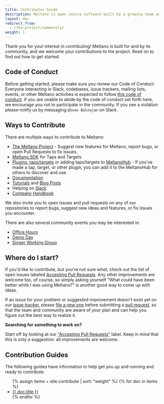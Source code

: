 ```yaml
---
title: Contributor Guide
description: Meltano is open source software built by a growing team and a community of contributors.
layout: doc
redirect_from:
  - /the-project/community/
weight: 1
---
```


Thank you for your interest in contributing! Meltano is built for and by its community, and we welcome your contributions to the project. Read on to find out how to get started.

## Code of Conduct

Before getting started, please make sure you review our Code of Conduct. Everyone interacting in Slack, codebases, issue trackers, mailing lists, events, or other Meltano activities is expected to follow [this code of conduct](https://www.python.org/psf/conduct/). If you are unable to abide by the code of conduct set forth here, we encourage you not to participate in the community. If you see a violation please notify us by messaging `@Sven Balnojan` on Slack.

## Ways to Contribute

There are multiple ways to contribute to Meltano:

- [The Meltano Project](https://github.com/meltano/meltano/) - Suggest new features for Meltano, report bugs, or open Pull Requests to fix issues.
- [Meltano SDK](https://sdk.meltano.com/en/latest/) for Taps and Targets
- [Plugins, taps/targets]() or adding taps/targets to [MeltanoHub](https://hub.meltano.com) - If you've made a tap, target, or other plugin, you can add it to the MeltanoHub for others to discover and use.
- [Documentation](https://docs.meltano.com/)
- [Tutorials](https://docs.meltano.com/tutorials/) and [Blog Posts](https://meltano.com/blog)
- Helping on [Slack](https://meltano.com/slack)
- [Company Handbook](https://handbook.meltano.com)

We also invite you to open issues and pull requests on any of our repositories to report bugs, suggest new ideas and features, or fix issues you encounter.

There are also several community events you may be interested in:

- [Office Hours](https://handbook.meltano.com/marketing/community#office-hours)
- [Demo Day](https://handbook.meltano.com/marketing/community#demo-day)
- [Singer Working Group](https://github.com/MeltanoLabs/Singer-Working-Group)

## Where do I start?

If you'd like to contribute, but you're not sure _what_, check out the list of open issues labeled [Accepting Pull Requests](https://github.com/meltano/meltano/labels/accepting%20pull%20requests). Any other improvements are welcome too, of course, so simply asking yourself "What could have been better while I was using Meltano?" is another good way to come up with ideas.

If an issue for your problem or suggested improvement doesn't exist yet on our [issue tracker](https://github.com/meltano/meltano/issues),
please [file a new one](https://github.com/meltano/meltano/issues/new) before submitting a [pull request](/contribute/merge),
so that the team and community are aware of your plan and can help you figure out the best way to realize it.

<div class="notification is-warning">
  <p><strong>Searching for something to work on?</strong></p>
  <p>Start off by looking at our <a href="https://github.com/meltano/meltano/labels/accepting%20pull%20requests">"Accepting Pull Requests"</a> label. Keep in mind that this is only a suggestion: all improvements are welcome.</p>
</div>

## Contribution Guides

The following guides have information to help get you up and running and ready to contribute.

<ul>
  {% assign items = site.contribute | sort: "weight" %}
  {% for doc in items %}
    <li><a href="{{ doc.url }}">{{ doc.title }}</a></li>
  {% endfor %}
</ul>

